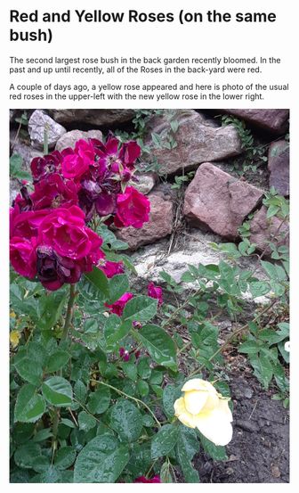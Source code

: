 # Red and Yellow Roses (on the same bush)
The second largest rose bush in the back garden
recently bloomed. In the past and up until recently,
all of the Roses in the back-yard were red. 

A couple of days ago, a yellow rose appeared and 
here is photo of the usual red roses in the 
upper-left with the new yellow rose in the
lower right.

![Red and Yellow Roses](img/20190702_roses-red-yellow.png)
